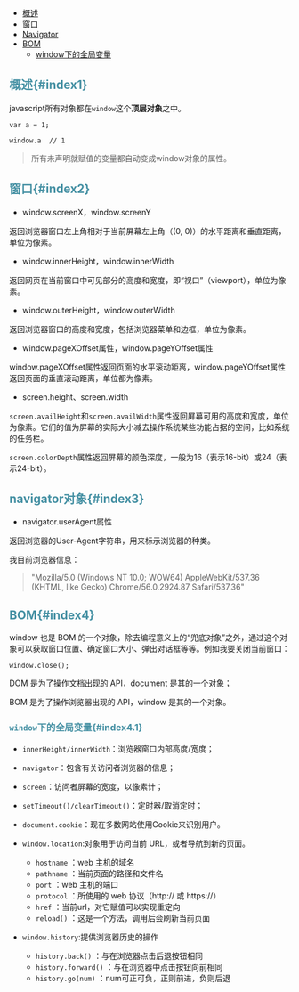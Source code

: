 * [概述](#index1)
* [窗口](#index2)
* [Navigator](#index3)
* [BOM](#index4)
  * [window下的全局变量](#index4.1)

## <font color="4590a3">概述{#index1}</font>

javascript所有对象都在`window`这个**顶层对象**之中。

```
var a = 1;

window.a  // 1
```

> 所有未声明就赋值的变量都自动变成window对象的属性。

## <font color="4590a3">窗口{#index2}</font>

* window.screenX，window.screenY

返回浏览器窗口左上角相对于当前屏幕左上角（\(0, 0\)）的水平距离和垂直距离，单位为像素。

* window.innerHeight，window.innerWidth

返回网页在当前窗口中可见部分的高度和宽度，即“视口”（viewport），单位为像素。

* window.outerHeight，window.outerWidth

返回浏览器窗口的高度和宽度，包括浏览器菜单和边框，单位为像素。

* window.pageXOffset属性，window.pageYOffset属性

window.pageXOffset属性返回页面的水平滚动距离，window.pageYOffset属性返回页面的垂直滚动距离，单位都为像素。

* screen.height、screen.width

`screen.availHeight`和`screen.availWidth`属性返回屏幕可用的高度和宽度，单位为像素。它们的值为屏幕的实际大小减去操作系统某些功能占据的空间，比如系统的任务栏。

`screen.colorDepth`属性返回屏幕的颜色深度，一般为16（表示16-bit）或24（表示24-bit）。

## <font color="4590a3">navigator对象{#index3}</font>

* navigator.userAgent属性

返回浏览器的User-Agent字符串，用来标示浏览器的种类。

我目前浏览器信息：

> "Mozilla/5.0 (Windows NT 10.0; WOW64) AppleWebKit/537.36 (KHTML, like Gecko) Chrome/56.0.2924.87 Safari/537.36"



## <font color="4590a3">BOM{#index4}</font>

window 也是 BOM 的一个对象，除去编程意义上的“兜底对象”之外，通过这个对象可以获取窗口位置、确定窗口大小、弹出对话框等等。例如我要关闭当前窗口：

```
window.close();

```

DOM 是为了操作文档出现的 API，document 是其的一个对象；

BOM 是为了操作浏览器出现的 API，window 是其的一个对象。


### <font color="4590a3">`window`下的全局变量{#index4.1}</font>

* `innerHeight/innerWidth`：浏览器窗口内部高度/宽度；

* `navigator`：包含有关访问者浏览器的信息；

* `screen`：访问者屏幕的宽度，以像素计；

* `setTimeout()/clearTimeout()`：定时器/取消定时；

* `document.cookie`：现在多数网站使用Cookie来识别用户。

* `window.location`:对象用于访问当前 URL，或者导航到新的页面。

  * `hostname` ：web 主机的域名
  * `pathname` ：当前页面的路径和文件名
  * `port` ：web 主机的端口
  * `protocol` ：所使用的 web 协议（http:// 或 https://）
  * `href` ：当前url，对它赋值可以实现重定向
  * `reload()` ：这是一个方法，调用后会刷新当前页面
  

* `window.history`:提供浏览器历史的操作

  * `history.back()` ：与在浏览器点击后退按钮相同
  * `history.forward()` ：与在浏览器中点击按钮向前相同
  * `history.go(num)` ：num可正可负，正则前进，负则后退




